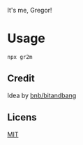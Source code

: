 It's me, Gregor!

# Usage

```
npx gr2m
```

## Credit

Idea by [bnb/bitandbang](https://github.com/bnb/bitandbang)

## Licens

[MIT](LICENSE)

